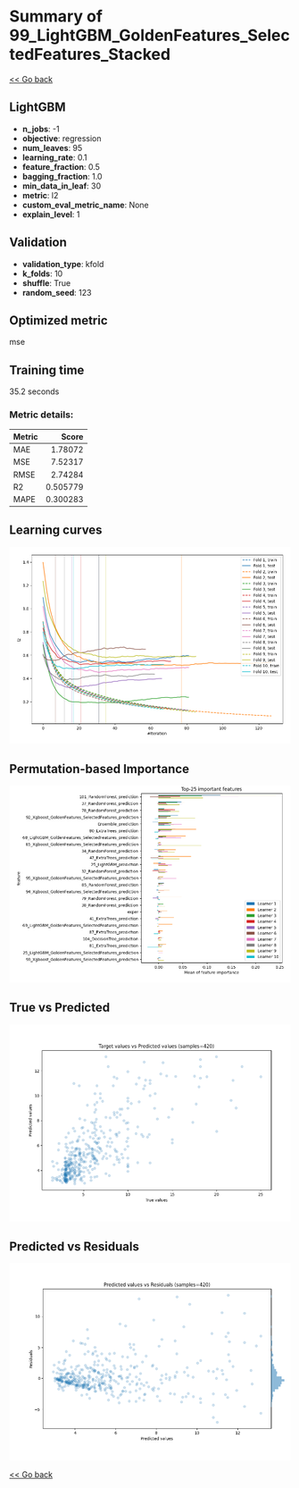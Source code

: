 # Summary of 99_LightGBM_GoldenFeatures_SelectedFeatures_Stacked

[<< Go back](../README.md)


## LightGBM
- **n_jobs**: -1
- **objective**: regression
- **num_leaves**: 95
- **learning_rate**: 0.1
- **feature_fraction**: 0.5
- **bagging_fraction**: 1.0
- **min_data_in_leaf**: 30
- **metric**: l2
- **custom_eval_metric_name**: None
- **explain_level**: 1

## Validation
 - **validation_type**: kfold
 - **k_folds**: 10
 - **shuffle**: True
 - **random_seed**: 123

## Optimized metric
mse

## Training time

35.2 seconds

### Metric details:
| Metric   |    Score |
|:---------|---------:|
| MAE      | 1.78072  |
| MSE      | 7.52317  |
| RMSE     | 2.74284  |
| R2       | 0.505779 |
| MAPE     | 0.300283 |



## Learning curves
![Learning curves](learning_curves.png)

## Permutation-based Importance
![Permutation-based Importance](permutation_importance.png)
## True vs Predicted

![True vs Predicted](true_vs_predicted.png)


## Predicted vs Residuals

![Predicted vs Residuals](predicted_vs_residuals.png)



[<< Go back](../README.md)
